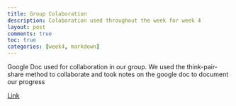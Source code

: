 ```yaml
---
title: Group Colaboration
description: Colaboration used throughout the week for week 4
layout: post
comments: true
toc: true
categories: [week4, markdown]
---
```

Google Doc used for collaboration in our group. We used the think-pair-share method to collaborate and took notes on the google doc to document our progress

[Link](https://docs.google.com/document/d/1uJS2uJJ9kvuplerYVA6hyNfojvkbD5ugRDo8edAISAw/edit?usp=sharing)